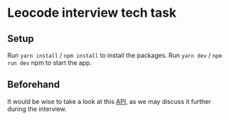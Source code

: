 # Leocode interview tech task

## Setup

Run `yarn install` / `npm install` to install the packages.
Run `yarn dev` / `npm run dev` npm to start the app.

## Beforehand
It would be wise to take a look at this [API](https://rickandmortyapi.com/documentation/ "Rick and Morty API"), as we may discuss it further during the interview.

